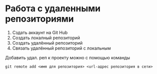 # Работа с удаленными репозиториями

1. Сздать аккаунт на Git Hub
2. Создать локалный репозиторий
3. Создать удалённый репозиторий 
4. Связать удалённый репозиторий с локальным

Добавить удал. реп к проекту можно с помощью команды
```
git remote add <имя для репозитория> <url-адрес репозитория в сети>
```

